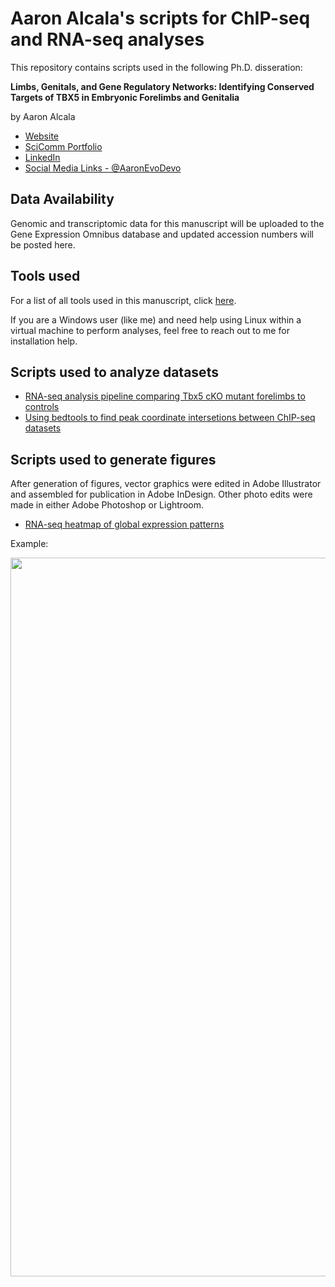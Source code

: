 # Aaron Alcala's scripts for ChIP-seq and RNA-seq analyses

This repository contains scripts used in the following Ph.D. disseration:

**Limbs, Genitals, and Gene Regulatory Networks: Identifying Conserved Targets of TBX5 in Embryonic Forelimbs and Genitalia**

by Aaron Alcala

* [Website](https://aaronevodevo.wixsite.com/aaronevodevo)
* [SciComm Portfolio](https://aaronalcala.myportfolio.com/)
* [LinkedIn](https://www.linkedin.com/in/aaronalcala/)
* [Social Media Links - @AaronEvoDevo](https://linktr.ee/AaronAlcala)


Data Availability
----------------------------------------------------------------------
Genomic and transcriptomic data for this manuscript will be uploaded to the Gene Expression Omnibus database and updated accession numbers will be posted here.

Tools used
----------------------------------------------------------------------
For a list of all tools used in this manuscript, click [here](https://github.com/gene-drive/Tbx5-forelimb-genital/blob/main/Tools-Used.md).

If you are a Windows user (like me) and need help using Linux within a virtual machine to perform analyses, feel free to reach out to me for installation help.


Scripts used to analyze datasets
----------------------------------------------------------------------
* [RNA-seq analysis pipeline comparing Tbx5 cKO mutant forelimbs to controls](https://github.com/gene-drive/Tbx5-forelimb-genital/blob/main/Scripts/RNA-seq%20pipeline_DESeq2%20analysis%20and%20visualization_Forelimb%20Tbx5%20mutants%20vs%20controls.R)
* [Using bedtools to find peak coordinate intersetions between ChIP-seq datasets](https://github.com/gene-drive/Tbx5-forelimb-genital/blob/main/Scripts/Peak-coordinate-intersections.sh)


Scripts used to generate figures
----------------------------------------------------------------------
After generation of figures, vector graphics were edited in Adobe Illustrator and assembled for publication in Adobe InDesign. Other photo edits were made in either Adobe Photoshop or Lightroom.

* [RNA-seq heatmap of global expression patterns](https://github.com/gene-drive/Tbx5-forelimb-genital/blob/main/Scripts/Heatmaps_RNA-seq.R)

Example:

<img width="1150" src="https://user-images.githubusercontent.com/61433004/231803053-dba321dc-dd72-4ceb-a44d-68cfe83c39bb.jpg">
